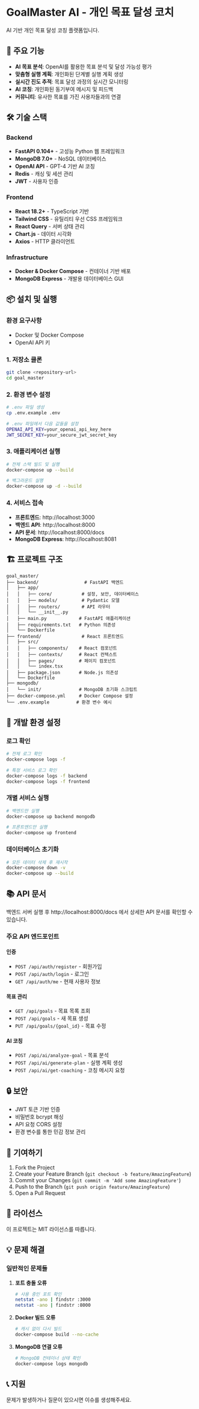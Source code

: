 # GoalMaster AI - 개인 목표 달성 코치

AI 기반 개인 목표 달성 코칭 플랫폼입니다.

## 🚀 주요 기능

- **AI 목표 분석**: OpenAI를 활용한 목표 분석 및 달성 가능성 평가
- **맞춤형 실행 계획**: 개인화된 단계별 실행 계획 생성
- **실시간 진도 추적**: 목표 달성 과정의 실시간 모니터링
- **AI 코칭**: 개인화된 동기부여 메시지 및 피드백
- **커뮤니티**: 유사한 목표를 가진 사용자들과의 연결

## 🛠 기술 스택

### Backend
- **FastAPI 0.104+** - 고성능 Python 웹 프레임워크
- **MongoDB 7.0+** - NoSQL 데이터베이스
- **OpenAI API** - GPT-4 기반 AI 코칭
- **Redis** - 캐싱 및 세션 관리
- **JWT** - 사용자 인증

### Frontend
- **React 18.2+** - TypeScript 기반
- **Tailwind CSS** - 유틸리티 우선 CSS 프레임워크
- **React Query** - 서버 상태 관리
- **Chart.js** - 데이터 시각화
- **Axios** - HTTP 클라이언트

### Infrastructure
- **Docker & Docker Compose** - 컨테이너 기반 배포
- **MongoDB Express** - 개발용 데이터베이스 GUI

## 📦 설치 및 실행

### 환경 요구사항
- Docker 및 Docker Compose
- OpenAI API 키

### 1. 저장소 클론
```bash
git clone <repository-url>
cd goal_master
```

### 2. 환경 변수 설정
```bash
# .env 파일 생성
cp .env.example .env

# .env 파일에서 다음 값들을 설정
OPENAI_API_KEY=your_openai_api_key_here
JWT_SECRET_KEY=your_secure_jwt_secret_key
```

### 3. 애플리케이션 실행
```bash
# 전체 스택 빌드 및 실행
docker-compose up --build

# 백그라운드 실행
docker-compose up -d --build
```

### 4. 서비스 접속
- **프론트엔드**: http://localhost:3000
- **백엔드 API**: http://localhost:8000
- **API 문서**: http://localhost:8000/docs
- **MongoDB Express**: http://localhost:8081

## 🏗 프로젝트 구조

```
goal_master/
├── backend/                 # FastAPI 백엔드
│   ├── app/
│   │   ├── core/           # 설정, 보안, 데이터베이스
│   │   ├── models/         # Pydantic 모델
│   │   ├── routers/        # API 라우터
│   │   └── __init__.py
│   ├── main.py            # FastAPI 애플리케이션
│   ├── requirements.txt   # Python 의존성
│   └── Dockerfile
├── frontend/               # React 프론트엔드
│   ├── src/
│   │   ├── components/    # React 컴포넌트
│   │   ├── contexts/      # React 컨텍스트
│   │   ├── pages/         # 페이지 컴포넌트
│   │   └── index.tsx
│   ├── package.json       # Node.js 의존성
│   └── Dockerfile
├── mongodb/
│   └── init/              # MongoDB 초기화 스크립트
├── docker-compose.yml     # Docker Compose 설정
└── .env.example          # 환경 변수 예시
```

## 🔧 개발 환경 설정

### 로그 확인
```bash
# 전체 로그 확인
docker-compose logs -f

# 특정 서비스 로그 확인
docker-compose logs -f backend
docker-compose logs -f frontend
```

### 개별 서비스 실행
```bash
# 백엔드만 실행
docker-compose up backend mongodb

# 프론트엔드만 실행
docker-compose up frontend
```

### 데이터베이스 초기화
```bash
# 모든 데이터 삭제 후 재시작
docker-compose down -v
docker-compose up --build
```

## 📚 API 문서

백엔드 서버 실행 후 http://localhost:8000/docs 에서 상세한 API 문서를 확인할 수 있습니다.

### 주요 API 엔드포인트

#### 인증
- `POST /api/auth/register` - 회원가입
- `POST /api/auth/login` - 로그인
- `GET /api/auth/me` - 현재 사용자 정보

#### 목표 관리
- `GET /api/goals` - 목표 목록 조회
- `POST /api/goals` - 새 목표 생성
- `PUT /api/goals/{goal_id}` - 목표 수정

#### AI 코칭
- `POST /api/ai/analyze-goal` - 목표 분석
- `POST /api/ai/generate-plan` - 실행 계획 생성
- `POST /api/ai/get-coaching` - 코칭 메시지 요청

## 🔒 보안

- JWT 토큰 기반 인증
- 비밀번호 bcrypt 해싱
- API 요청 CORS 설정
- 환경 변수를 통한 민감 정보 관리

## 🤝 기여하기

1. Fork the Project
2. Create your Feature Branch (`git checkout -b feature/AmazingFeature`)
3. Commit your Changes (`git commit -m 'Add some AmazingFeature'`)
4. Push to the Branch (`git push origin feature/AmazingFeature`)
5. Open a Pull Request

## 📄 라이선스

이 프로젝트는 MIT 라이선스를 따릅니다.

## 💡 문제 해결

### 일반적인 문제들

1. **포트 충돌 오류**
   ```bash
   # 사용 중인 포트 확인
   netstat -ano | findstr :3000
   netstat -ano | findstr :8000
   ```

2. **Docker 빌드 오류**
   ```bash
   # 캐시 없이 다시 빌드
   docker-compose build --no-cache
   ```

3. **MongoDB 연결 오류**
   ```bash
   # MongoDB 컨테이너 상태 확인
   docker-compose logs mongodb
   ```

## 📞 지원

문제가 발생하거나 질문이 있으시면 이슈를 생성해주세요. 